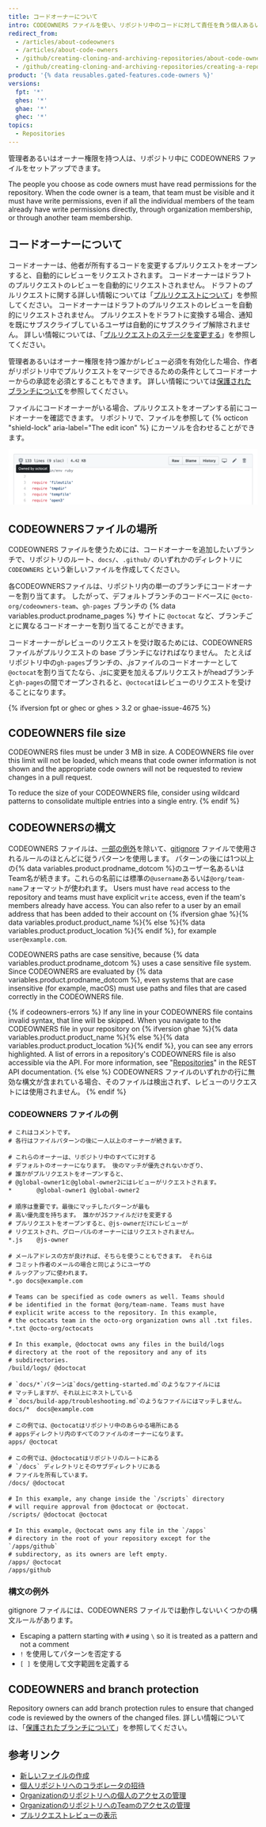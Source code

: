 ```yaml
---
title: コードオーナーについて
intro: CODEOWNERS ファイルを使い、リポジトリ中のコードに対して責任を負う個人あるいは Team を指定できます。
redirect_from:
  - /articles/about-codeowners
  - /articles/about-code-owners
  - /github/creating-cloning-and-archiving-repositories/about-code-owners
  - /github/creating-cloning-and-archiving-repositories/creating-a-repository-on-github/about-code-owners
product: '{% data reusables.gated-features.code-owners %}'
versions:
  fpt: '*'
  ghes: '*'
  ghae: '*'
  ghec: '*'
topics:
  - Repositories
---
```


管理者あるいはオーナー権限を持つ人は、リポジトリ中に CODEOWNERS ファイルをセットアップできます。

The people you choose as code owners must have read permissions for the repository. When the code owner is a team, that team must be visible and it must have write permissions, even if all the individual members of the team already have write permissions directly, through organization membership, or through another team membership.

## コードオーナーについて

コードオーナーは、他者が所有するコードを変更するプルリクエストをオープンすると、自動的にレビューをリクエストされます。 コードオーナーはドラフトのプルリクエストのレビューを自動的にリクエストされません。 ドラフトのプルリクエストに関する詳しい情報については「[プルリクエストについて](/github/collaborating-with-issues-and-pull-requests/about-pull-requests#draft-pull-requests)」を参照してください。 コードオーナーはドラフトのプルリクエストのレビューを自動的にリクエストされません。 プルリクエストをドラフトに変換する場合、通知を既にサブスクライブしているユーザは自動的にサブスクライブ解除されません。 詳しい情報については、「[プルリクエストのステージを変更する](/github/collaborating-with-issues-and-pull-requests/changing-the-stage-of-a-pull-request)」を参照してください。

管理者あるいはオーナー権限を持つ誰かがレビュー必須を有効化した場合、作者がリポジトリ中でプルリクエストをマージできるための条件としてコードオーナーからの承認を必須とすることもできます。 詳しい情報については[保護されたブランチについて](/github/administering-a-repository/about-protected-branches#require-pull-request-reviews-before-merging)を参照してください。

ファイルにコードオーナーがいる場合、プルリクエストをオープンする前にコードオーナーを確認できます。 リポジトリで、ファイルを参照して {% octicon "shield-lock" aria-label="The edit icon" %} にカーソルを合わせることができます。

![リポジトリ内のファイルのコードオーナー](/assets/images/help/repository/code-owner-for-a-file.png)

## CODEOWNERSファイルの場所

CODEOWNERS ファイルを使うためには、コードオーナーを追加したいブランチで、リポジトリのルート、`docs/`、`.github/` のいずれかのディレクトリに `CODEOWNERS` という新しいファイルを作成してください。

各CODEOWNERSファイルは、リポジトリ内の単一のブランチにコードオーナーを割り当てます。 したがって、デフォルトブランチのコードベースに `@octo-org/codeowners-team`、`gh-pages` ブランチの {% data variables.product.prodname_pages %} サイトに `@octocat` など、ブランチごとに異なるコードオーナーを割り当てることができます。

コードオーナーがレビューのリクエストを受け取るためには、CODEOWNERS ファイルがプルリクエストの base ブランチになければなりません。 たとえばリポジトリ中の`gh-pages`ブランチの、*.js*ファイルのコードオーナーとして`@octocat`を割り当てたなら、*.js*に変更を加えるプルリクエストがheadブランチと`gh-pages`の間でオープンされると、`@octocat`はレビューのリクエストを受けることになります。

{% ifversion fpt or ghec or ghes > 3.2 or ghae-issue-4675 %}
## CODEOWNERS file size

CODEOWNERS files must be under 3 MB in size. A CODEOWNERS file over this limit will not be loaded, which means that code owner information is not shown and the appropriate code owners will not be requested to review changes in a pull request.

To reduce the size of your CODEOWNERS file, consider using wildcard patterns to consolidate multiple entries into a single entry.
{% endif %}

## CODEOWNERSの構文

CODEOWNERS ファイルは、[一部の例外](#syntax-exceptions)を除いて、[gitignore](https://git-scm.com/docs/gitignore#_pattern_format) ファイルで使用されるルールのほとんどに従うパターンを使用します。 パターンの後には1つ以上の{% data variables.product.prodname_dotcom %}のユーザー名あるいはTeam名が続きます。これらの名前には標準の`@username`あるいは`@org/team-name`フォーマットが使われます。 Users must have `read` access to the repository and teams must have explicit `write` access, even if the team's members already have access. You can also refer to a user by an email address that has been added to their account on {% ifversion ghae %}{% data variables.product.product_name %}{% else %}{% data variables.product.product_location %}{% endif %}, for example `user@example.com`.

CODEOWNERS paths are case sensitive, because {% data variables.product.prodname_dotcom %} uses a case sensitive file system. Since CODEOWNERS are evaluated by {% data variables.product.prodname_dotcom %}, even systems that are case insensitive (for example, macOS) must use paths and files that are cased correctly in the CODEOWNERS file.

{% if codeowners-errors %}
If any line in your CODEOWNERS file contains invalid syntax, that line will be skipped. When you navigate to the CODEOWNERS file in your repository on {% ifversion ghae %}{% data variables.product.product_name %}{% else %}{% data variables.product.product_location %}{% endif %}, you can see any errors highlighted. A list of errors in a repository's CODEOWNERS file is also accessible via the API. For more information, see "[Repositories](/rest/reference/repos#list-codeowners-errors)" in the REST API documentation.
{% else %}
CODEOWNERS ファイルのいずれかの行に無効な構文が含まれている場合、そのファイルは検出されず、レビューのリクエストには使用されません。
{% endif %}

### CODEOWNERS ファイルの例
```
# これはコメントです。
# 各行はファイルパターンの後に一人以上のオーナーが続きます。

# これらのオーナーは、リポジトリ中のすべてに対する
# デフォルトのオーナーになります。 後のマッチが優先されないかぎり、
# 誰かがプルリクエストをオープンすると、
# @global-owner1と@global-owner2にはレビューがリクエストされます。
*       @global-owner1 @global-owner2

# 順序は重要です。最後にマッチしたパターンが最も
# 高い優先度を持ちます。 誰かがJSファイルだけを変更する
# プルリクエストをオープンすると、@js-ownerだけにレビューが
# リクエストされ、グローバルのオーナーにはリクエストされません。
*.js    @js-owner

# メールアドレスの方が良ければ、そちらを使うこともできます。 それらは
# コミット作者のメールの場合と同じようにユーザの
# ルックアップに使われます。
*.go docs@example.com

# Teams can be specified as code owners as well. Teams should
# be identified in the format @org/team-name. Teams must have
# explicit write access to the repository. In this example,
# the octocats team in the octo-org organization owns all .txt files.
*.txt @octo-org/octocats

# In this example, @doctocat owns any files in the build/logs
# directory at the root of the repository and any of its
# subdirectories.
/build/logs/ @doctocat

# `docs/*`パターンは`docs/getting-started.md`のようなファイルには
# マッチしますが、それ以上にネストしている
# `docs/build-app/troubleshooting.md`のようなファイルにはマッチしません。
docs/*  docs@example.com

# この例では、@octocatはリポジトリ中のあらゆる場所にある
# appsディレクトリ内のすべてのファイルのオーナーになります。
apps/ @octocat

# この例では、@doctocatはリポジトリのルートにある
# `/docs` ディレクトリとそのサブディレクトリにある
# ファイルを所有しています。
/docs/ @doctocat

# In this example, any change inside the `/scripts` directory
# will require approval from @doctocat or @octocat.
/scripts/ @doctocat @octocat

# In this example, @octocat owns any file in the `/apps`
# directory in the root of your repository except for the `/apps/github`
# subdirectory, as its owners are left empty.
/apps/ @octocat
/apps/github
```
### 構文の例外
gitignore ファイルには、CODEOWNERS ファイルでは動作しないいくつかの構文ルールがあります。
- Escaping a pattern starting with `#` using `\` so it is treated as a pattern and not a comment
- `!` を使用してパターンを否定する
- `[ ]` を使用して文字範囲を定義する

## CODEOWNERS and branch protection
Repository owners can add branch protection rules to ensure that changed code is reviewed by the owners of the changed files. 詳しい情報については、「[保護されたブランチについて](/github/administering-a-repository/defining-the-mergeability-of-pull-requests/about-protected-branches)」を参照してください。


## 参考リンク

- [新しいファイルの作成](/articles/creating-new-files)
- [個人リポジトリへのコラボレータの招待](/articles/inviting-collaborators-to-a-personal-repository)
- [Organizationのリポジトリへの個人のアクセスの管理](/articles/managing-an-individual-s-access-to-an-organization-repository)
- [OrganizationのリポジトリへのTeamのアクセスの管理](/articles/managing-team-access-to-an-organization-repository)
- [プルリクエストレビューの表示](/pull-requests/collaborating-with-pull-requests/reviewing-changes-in-pull-requests/viewing-a-pull-request-review)
